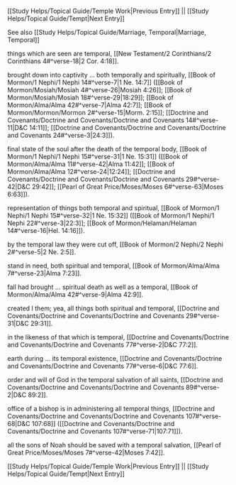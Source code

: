 [[Study Helps/Topical Guide/Temple Work|Previous Entry]]  ||  [[Study Helps/Topical Guide/Tempt|Next Entry]]

 See also [[Study Helps/Topical Guide/Marriage, Temporal|Marriage, Temporal]]

 things which are seen are temporal, [[New Testament/2 Corinthians/2 Corinthians 4#^verse-18|2 Cor. 4:18]].

 brought down into captivity ... both temporally and spiritually, [[Book of Mormon/1 Nephi/1 Nephi 14#^verse-7|1 Ne. 14:7]] ([[Book of Mormon/Mosiah/Mosiah 4#^verse-26|Mosiah 4:26]]; [[Book of Mormon/Mosiah/Mosiah 18#^verse-29|18:29]]; [[Book of Mormon/Alma/Alma 42#^verse-7|Alma 42:7]]; [[Book of Mormon/Mormon/Mormon 2#^verse-15|Morm. 2:15]]; [[Doctrine and Covenants/Doctrine and Covenants/Doctrine and Covenants 14#^verse-11|D&C 14:11]]; [[Doctrine and Covenants/Doctrine and Covenants/Doctrine and Covenants 24#^verse-3|24:3]]).

 final state of the soul after the death of the temporal body, [[Book of Mormon/1 Nephi/1 Nephi 15#^verse-31|1 Ne. 15:31]] ([[Book of Mormon/Alma/Alma 11#^verse-42|Alma 11:42]]; [[Book of Mormon/Alma/Alma 12#^verse-24|12:24]]; [[Doctrine and Covenants/Doctrine and Covenants/Doctrine and Covenants 29#^verse-42|D&C 29:42]]; [[Pearl of Great Price/Moses/Moses 6#^verse-63|Moses 6:63]]).

 representation of things both temporal and spiritual, [[Book of Mormon/1 Nephi/1 Nephi 15#^verse-32|1 Ne. 15:32]] ([[Book of Mormon/1 Nephi/1 Nephi 22#^verse-3|22:3]]; [[Book of Mormon/Helaman/Helaman 14#^verse-16|Hel. 14:16]]).

 by the temporal law they were cut off, [[Book of Mormon/2 Nephi/2 Nephi 2#^verse-5|2 Ne. 2:5]].

 stand in need, both spiritual and temporal, [[Book of Mormon/Alma/Alma 7#^verse-23|Alma 7:23]].

 fall had brought ... spiritual death as well as a temporal, [[Book of Mormon/Alma/Alma 42#^verse-9|Alma 42:9]].

 created I them; yea, all things both spiritual and temporal, [[Doctrine and Covenants/Doctrine and Covenants/Doctrine and Covenants 29#^verse-31|D&C 29:31]].

 in the likeness of that which is temporal, [[Doctrine and Covenants/Doctrine and Covenants/Doctrine and Covenants 77#^verse-2|D&C 77:2]].

 earth during ... its temporal existence, [[Doctrine and Covenants/Doctrine and Covenants/Doctrine and Covenants 77#^verse-6|D&C 77:6]].

 order and will of God in the temporal salvation of all saints, [[Doctrine and Covenants/Doctrine and Covenants/Doctrine and Covenants 89#^verse-2|D&C 89:2]].

 office of a bishop is in administering all temporal things, [[Doctrine and Covenants/Doctrine and Covenants/Doctrine and Covenants 107#^verse-68|D&C 107:68]] ([[Doctrine and Covenants/Doctrine and Covenants/Doctrine and Covenants 107#^verse-71|107:71]]).

 all the sons of Noah should be saved with a temporal salvation, [[Pearl of Great Price/Moses/Moses 7#^verse-42|Moses 7:42]].

[[Study Helps/Topical Guide/Temple Work|Previous Entry]]  ||  [[Study Helps/Topical Guide/Tempt|Next Entry]]